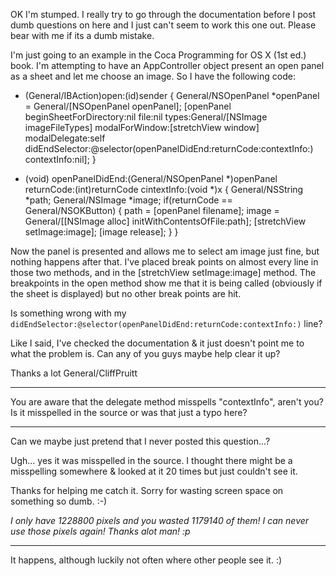 

OK I'm stumped.  I really try to go through the documentation before I post dumb questions on here and I just can't seem to work this one out. Please bear with me if its a dumb mistake.

I'm just going to an example in the Coca Programming for OS X (1st ed.) book. I'm attempting to have an A<nowiki/>ppController object present an open panel as a sheet and let me choose an image.  So I have the following code:

    
- (General/IBAction)open:(id)sender
{
    General/NSOpenPanel *openPanel = General/[NSOpenPanel openPanel];
    [openPanel beginSheetForDirectory:nil
				 file:nil
				types:General/[NSImage imageFileTypes]
		       modalForWindow:[stretchView window]
			modalDelegate:self
		       didEndSelector:@selector(openPanelDidEnd:returnCode:contextInfo:)
			  contextInfo:nil];
}

- (void) openPanelDidEnd:(General/NSOpenPanel *)openPanel
	      returnCode:(int)returnCode
	     cintextInfo:(void *)x
{
    General/NSString *path;
    General/NSImage *image;
    if(returnCode == General/NSOKButton)
    {
	path = [openPanel filename];
	image = General/[[NSImage alloc] initWithContentsOfFile:path];
	[stretchView setImage:image];
	[image release];
    }
}


Now the panel is presented and allows me to select am image just fine, but nothing happens after that.  I've placed break points on almost every line in those two methods, and in the [s<nowiki/>tretchView s<nowiki/>etImage:image] method.  The breakpoints in the open method show me that it is being called (obviously if the sheet is displayed) but no other break points are hit.

Is something wrong with my <code>didEndSelector:@selector(openPanelDidEnd:returnCode:contextInfo:)</code> line?

Like I said, I've checked the documentation & it just doesn't point me to what the problem is.  Can any of you guys maybe help clear it up?

Thanks a lot
General/CliffPruitt

----

You are aware that the delegate method misspells "contextInfo", aren't you?  Is it misspelled in the source or was that just a typo here?

----

Can we maybe just pretend that I never posted this question...?

Ugh...  yes it was misspelled in the source.  I thought there might be a misspelling somewhere & looked at it 20 times but just couldn't see it.

Thanks for helping me catch it.  Sorry for wasting screen space on something so dumb. :-)

*I only have 1228800 pixels and you wasted 1179140 of them! I can never use those pixels again! Thanks alot man! :p*

----

It happens, although luckily not often where other people see it. :)